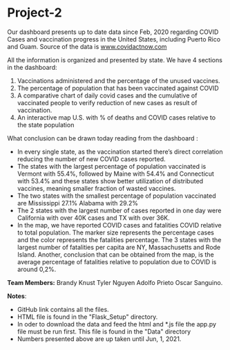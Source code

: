 # Project-2

Our dashboard presents  up to date data since Feb, 2020 regarding COVID Cases and vaccination progress in the United States, including Puerto Rico and Guam.
Source of the data is www.covidactnow.com

All the information is organized and presented by state. We have 4 sections in the dashboard:
1.	Vaccinations administered and the percentage of the unused vaccines.
2.	The percentage of population that has been vaccinated against COVID
3.	A comparative chart of daily covid cases and the cumulative of vaccinated people to verify reduction of new cases as result of vaccination.
4.	An interactive map U.S. with % of deaths and COVID cases relative to the state population

What conclusion can be drawn today reading from the dashboard :
*	In every single state, as the vaccination started there’s direct correlation reducing the number of new COVID cases reported.
*	The states with the largest percentage of population vaccinated is Vermont with 55.4%, followed by Maine with 54.4% and Connecticut with 53.4% and these states show better utilization of distributed vaccines, meaning smaller fraction of wasted vaccines. 
*	The two states with the smallest percentage of population vaccinated are Mississippi 27.1% Alabama with 29.2% 
*	The 2 states with the largest number of cases reported in one day were California with over 40K cases and TX with over 36K. 
*	In the map, we have reported COVID cases and fatalities COVID relative to total population. The marker size represents the percentage cases and the color represents the fatalities percentage.  The 3 states with the largest number of fatalities per capita are NY, Massachusetts and Rode Island. Another, conclusion that can be obtained from the map, is the average percentage of fatalities relative to population due to COVID is around 0,2%.


<b>Team Members:</b>
Brandy Knust
Tyler Nguyen
Adolfo Prieto
Oscar Sanguino.



<b>Notes</b>:
* GitHub link contains all the files.
* HTML file is found in the "Flask_Setup" directory. 
* In oder to download the data and feed the html and *.js file the app.py file must be run first. This file is found in the "Data" directory
* Numbers presented above are up taken until Jun, 1, 2021.